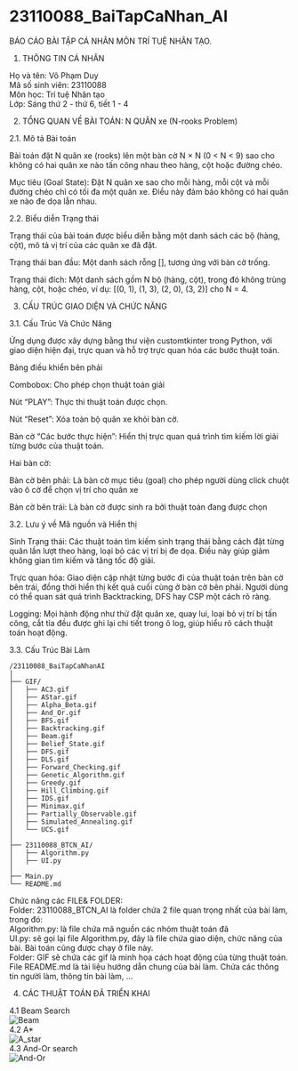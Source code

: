 # 23110088_BaiTapCaNhan_AI
BÁO CÁO BÀI TẬP CÁ NHÂN MÔN TRÍ TUỆ NHÂN TẠO.

1. THÔNG TIN CÁ NHÂN

Họ và tên: Võ Phạm Duy  
Mã số sinh viên: 23110088  
Môn học: Trí tuệ Nhân tạo  
Lớp: Sáng thứ 2 - thứ 6, tiết 1 - 4  

2. TỔNG QUAN VỀ BÀI TOÁN: N QUÂN xe (N-rooks Problem)  

2.1. Mô tả Bài toán

Bài toán đặt N quân xe (rooks) lên một bàn cờ N × N (0 < N < 9) sao cho không có hai quân xe nào tấn công nhau theo hàng, cột hoặc đường chéo.

Mục tiêu (Goal State):
Đặt N quân xe sao cho mỗi hàng, mỗi cột và mỗi đường chéo chỉ có tối đa một quân xe. Điều này đảm bảo không có hai quân xe nào đe dọa lẫn nhau.

2.2. Biểu diễn Trạng thái

Trạng thái của bài toán được biểu diễn bằng một danh sách các bộ (hàng, cột), mô tả vị trí của các quân xe đã đặt.

Trạng thái ban đầu: Một danh sách rỗng [], tương ứng với bàn cờ trống.

Trạng thái đích: Một danh sách gồm N bộ (hàng, cột), trong đó không trùng hàng, cột, hoặc chéo, ví dụ: [(0, 1), (1, 3), (2, 0), (3, 2)] cho N = 4.

3. CẤU TRÚC GIAO DIỆN VÀ CHỨC NĂNG

3.1. Cấu Trúc Và Chức Năng

Ứng dụng được xây dựng bằng thư viện customtkinter trong Python, với giao diện hiện đại, trực quan và hỗ trợ trực quan hóa các bước thuật toán.


Bảng điều khiển bên phải

Combobox: Cho phép chọn thuật toán giải 

Nút “PLAY”: Thực thi thuật toán được chọn.

Nút “Reset”: Xóa toàn bộ quân xe khỏi bàn cờ.

Bàn cờ “Các bước thực hiện”: Hiển thị trực quan quá trình tìm kiếm lời giải từng bước của thuật toán.

Hai bàn cờ:

Bàn cờ bên phải: Là bàn cờ mục tiêu (goal) cho phép người dùng click chuột vào ô cờ để chọn vị trí cho quân xe

Bàn cờ bên trái: Là bàn cờ được sinh ra bởi thuật toán đang được chọn

3.2. Lưu ý về Mã nguồn và Hiển thị

Sinh Trạng thái:
Các thuật toán tìm kiếm sinh trạng thái bằng cách đặt từng quân  lần lượt theo hàng, loại bỏ các vị trí bị đe dọa. Điều này giúp giảm không gian tìm kiếm và tăng tốc độ giải.

Trực quan hóa:
Giao diện cập nhật từng bước đi của thuật toán trên bàn cờ bên trái, đồng thời hiển thị kết quả cuối cùng ở bàn cờ bên phải. Người dùng có thể quan sát quá trình Backtracking, DFS hay CSP một cách rõ ràng.

Logging:
Mọi hành động như thử đặt quân xe, quay lui, loại bỏ vị trí bị tấn công, cắt tỉa đều được ghi lại chi tiết trong ô log, giúp hiểu rõ cách thuật toán hoạt động.

3.3. Cấu Trúc Bài Làm
```
/23110088_BaiTapCaNhanAI
│
├── GIF/
│   ├── AC3.gif
│   ├── AStar.gif
│   ├── Alpha_Beta.gif
│   ├── And_Or.gif
│   ├── BFS.gif
│   ├── Backtracking.gif
│   ├── Beam.gif
│   ├── Belief_State.gif
│   ├── DFS.gif
│   ├── DLS.gif
│   ├── Forward_Checking.gif
│   ├── Genetic_Algorithm.gif
│   ├── Greedy.gif
│   ├── Hill_Climbing.gif
│   ├── IDS.gif
│   ├── Minimax.gif
│   ├── Partially_Observable.gif
│   ├── Simulated_Annealing.gif
│   └── UCS.gif
│
├── 23110088_BTCN_AI/
│   ├── Algorithm.py
│   ├── UI.py
│   
├── Main.py
└── README.md
```

Chức năng các FILE& FOLDER:  
Folder: 23110088_BTCN_AI là folder chứa 2 file quan trọng nhất của bài làm, trong đó:  
  Algorithm.py: là file chứa mã nguồn các nhóm thuật toán đã  
  UI.py: sẽ gọi lại file Algorithm.py, đây là file chứa giao diện, chức năng của bài. Bài toán cũng được chạy ở file này.  
Folder: GIF sẽ chứa các gif là minh họa cách hoạt động của từng thuật toán.  
File README.md là tài liệu hướng dẫn chung của bài làm. Chứa các thông tin người làm, thông tin bài làm, ...

4. CÁC THUẬT TOÁN ĐÃ TRIỂN KHAI
   
4.1 Beam Search  
![Beam](https://github.com/user-attachments/assets/d36fccf9-bbff-4b95-a0d6-ec70220f25dd)  
4.2 A*  
![A_star](https://github.com/user-attachments/assets/9c212330-0e87-487c-932c-b1115005e126)  
4.3 And-Or search  
![And-Or](https://github.com/user-attachments/assets/8945a533-5618-46ee-b927-04a15374efe7)






